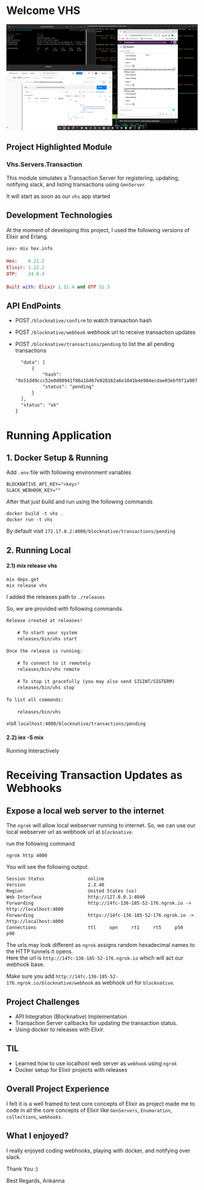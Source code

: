 # Welcome VHS

![Project Out Line Image](vhs.png)



## Project Highlighted Module

### Vhs.Servers.Transaction

This module simulates a Transaction Server for registering, updating, notifying slack, and listing transactions using `GenServer`

It will start as soon as our `vhs` app started

## Development Technologies

At the moment of developing this project, I used the following versions of
Elixir and Erlang.

```elixir
iex> mix hex.info

Hex:    0.21.2
Elixir: 1.12.2
OTP:    24.0.4

Built with: Elixir 1.11.4 and OTP 21.3

```



## API EndPoints

- POST `/blocknative/confirm` to watch transaction hash
- POST `/blocknative/webhook` webhook url to receive transaction updates
- POST `/blocknative/transactions/pending` to list the all pending transactions

  ```json{
    "data": [
        {
            "hash": "0x51d49ccc52e0d00941f86a1bd67e020162a6e1041b4e904ecdae03ebf0f1a907",
            "status": "pending"
        }
    ],
    "status": "ok"
  }
  ```



# Running Application



## 1. Docker Setup & Running

Add `.env` file with following environment variables

```shell
BLOCKNATIVE_API_KEY="<key>"
SLACK_WEBHOOK_KEY=""
```

After that just build and run using the following commands

```
docker build -t vhs .
docker run -t vhs
```

By default visit `172.17.0.2:4000/blocknative/transactions/pending` 



## 2. Running Local

#### 2.1) mix release vhs

```
mix deps.get
mix release vhs
```

I added the releases path to `./releases` 

So, we are provided with following commands.

```
Release created at releases!

    # To start your system
    releases/bin/vhs start

Once the release is running:

    # To connect to it remotely
    releases/bin/vhs remote

    # To stop it gracefully (you may also send SIGINT/SIGTERM)
    releases/bin/vhs stop

To list all commands:

    releases/bin/vhs

```

visit `localhost:4000/blocknative/transactions/pending` 



#### 2.2) iex -S mix

Running Interactively



# Receiving Transaction Updates as Webhooks

## Expose a local web server to the internet

The `ngrok` will allow local webserver running to internet. So, we can use our local webserver url as webhook url at `blocknative`.

run the following command

```shell
ngrok http 4000
```

You will see the following output.

```
Session Status                online
Version                       2.3.40
Region                        United States (us)
Web Interface                 http://127.0.0.1:4040
Forwarding                    http://14fc-136-185-52-176.ngrok.io -> http://localhost:4000
Forwarding                    https://14fc-136-185-52-176.ngrok.io -> http://localhost:4000
Connections                   ttl     opn     rt1     rt5     p50     p90
```

The urls may look different as `ngrok` assigns random hexadecimal names to the HTTP tunnels it opens.  
Here the url is `http://14fc-136-185-52-176.ngrok.io` which will act our webhook base.

Make sure you add `http://14fc-136-185-52-176.ngrok.io/blocknative/webhook` as webhook url for `blocknative`.

## Project Challenges

- API Integration (Blocknative) Implementation
- Transaction Server callbacks for updating the transaction status.
- Using docker to releases with Elixir.

## TIL

- Learned how to use localhost web server as `webhook` using `ngrok`
- Docker setup for Elixir projects with releases

## Overall Project Experience

I felt it is a well framed to test core concepts of Elixir as project made me to code in all the core concepts of Elixir like `GenServers`, `Enumaration`, `collections`, `webhooks`.

## What I enjoyed?

I really enjoyed coding webhooks, playing with docker, and notifying over slack.

Thank You :)

Best Regards,
Ankanna
